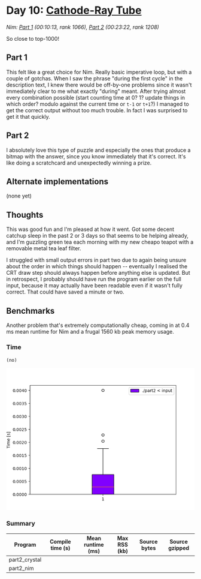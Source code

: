 # Day 10: [Cathode-Ray Tube](https://adventofcode.com/2022/day/10)
*Nim: [Part 1](https://github.com/DestyNova/advent_of_code_2022/blob/main/10/part1.nim) (00:10:13, rank 1066), [Part 2](https://github.com/DestyNova/advent_of_code_2022/blob/main/10/part2.nim) (00:23:22, rank 1208)*

So close to top-1000!

## Part 1

This felt like a great choice for Nim. Really basic imperative loop, but with a couple of gotchas. When I saw the phrase "during the first cycle" in the description text, I knew there would be off-by-one problems since it wasn't immediately clear to me what exactly "during" meant. After trying almost every combination possible (start counting time at 0? 1? update things in which order? modulo against the current time or `t-1` or `t+1`?) I managed to get the correct output without too much trouble. In fact I was surprised to get it that quickly.

## Part 2

I absolutely love this type of puzzle and especially the ones that produce a bitmap with the answer, since you know immediately that it's correct. It's like doing a scratchcard and unexpectedly winning a prize.

## Alternate implementations

(none yet)

## Thoughts

This was good fun and I'm pleased at how it went. Got some decent catchup sleep in the past 2 or 3 days so that seems to be helping already, and I'm guzzling green tea each morning with my new cheapo teapot with a removable metal tea leaf filter.

I struggled with small output errors in part two due to again being unsure about the order in which things should happen -- eventually I realised the CRT draw step should always happen before anything else is updated. But in retrospect, I probably should have run the program earlier on the full input, because it may actually have been readable even if it wasn't fully correct. That could have saved a minute or two.

## Benchmarks

Another problem that's extremely computationally cheap, coming in at 0.4 ms mean runtime for Nim and a frugal 1560 kb peak memory usage.

### Time

```
(no)
```

![Boxplot of runtime benchmark results](runtime.png)

### Summary

Program       | Compile time (s) | Mean runtime (ms) | Max RSS (kb) | Source bytes | Source gzipped
---           | ---              | ---               | ---          | ---          | ---
part2_crystal |                  |                   |              |              |    
part2_nim     |                  |                   |              |              |    
